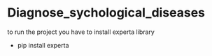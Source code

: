 # Diagnose_sychological_diseases
to run the project you have to install experta library 
- pip install experta
